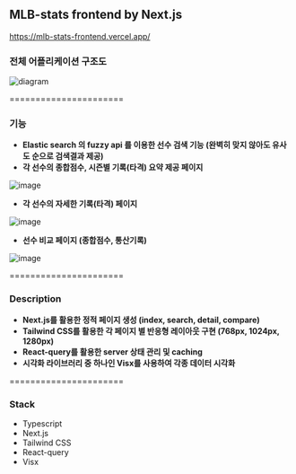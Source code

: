 ## MLB-stats frontend by Next.js

https://mlb-stats-frontend.vercel.app/


### 전체 어플리케이션 구조도

![diagram](https://user-images.githubusercontent.com/34852597/193076517-141717da-5656-41f7-adf1-b54768ecab72.png)

======================

### 기능
- **Elastic search 의 fuzzy api 를 이용한 선수 검색 기능 (완벽히 맞지 않아도 유사도 순으로 검색결과 제공)**
- **각 선수의 종합점수, 시즌별 기록(타격) 요약 제공 페이지** 

![image](https://user-images.githubusercontent.com/34852597/193804601-7d644d00-7395-434f-9cd1-ca4bc81e723d.png)

- **각 선수의 자세한 기록(타격) 페이지**

![image](https://user-images.githubusercontent.com/34852597/193813415-bb090221-6078-4ea0-aece-4bb4e3f1a70a.png)

- **선수 비교 페이지 (종합점수, 통산기록)** 

![image](https://user-images.githubusercontent.com/34852597/193813647-c8cbe3f1-3415-4445-9cd5-ef4ab23a9a6c.png)

======================

### Description 
- **Next.js를 활용한 정적 페이지 생성 (index, search, detail, compare)**
- **Tailwind CSS를 활용한 각 페이지 별 반응형 레이아웃 구현 (768px, 1024px, 1280px)**
- **React-query를 활용한 server 상태 관리 및 caching**
- **시각화 라이브러리 중 하나인 Visx를 사용하여 각종 데이터 시각화**

======================

### Stack
- Typescript
- Next.js
- Tailwind CSS
- React-query
- Visx
